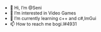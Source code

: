- 👋 Hi, I’m @Seni
- 👀 I’m interested in Video Games
- 🌱 I’m currently learning c++ and c#,ImGui
- 📫 How to reach me bogi.l#4931
